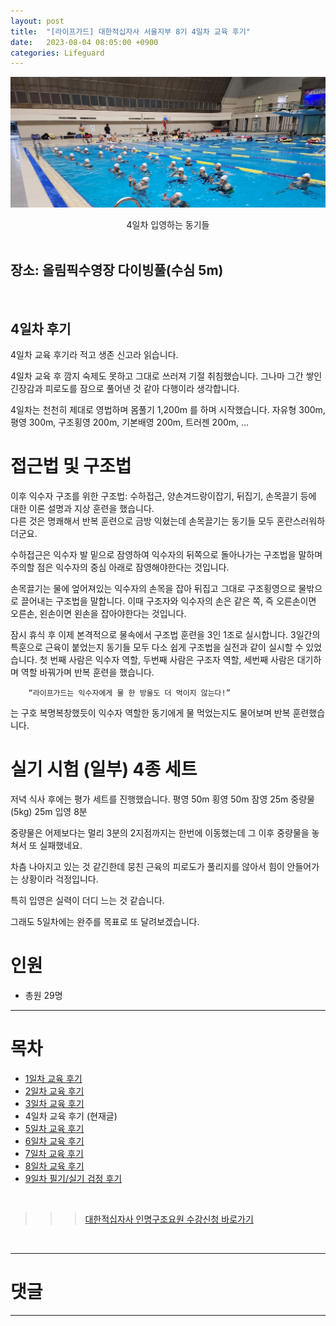 ```yaml
---
layout: post
title:  "[라이프가드] 대한적십자사 서울지부 8기 4일차 교육 후기"
date:   2023-08-04 08:05:00 +0900
categories: Lifeguard
---
```


![4일차 입영하는 동기들](https://github.com/neoroman/neoroman.github.io/raw/main/_images/lifeguard/Lifeguard-day4.jpg)
<center>4일차 입영하는 동기들</center>

<BR />

## 장소: 올림픽수영장 다이빙풀(수심 5m)

<BR />

## 4일차 후기

4일차 교육 후기라 적고 생존 신고라 읽습니다. 

4일차 교육 후 깜지 숙제도 못하고 그대로 쓰러져 기절 취침했습니다. 
그나마 그간 쌓인 긴장감과 피로도를 잠으로 풀어낸 것 같아 다행이라 생각합니다. 

4일차는 천천히 제대로 영법하며 몸풀기 1,200m 를 하며 시작했습니다.  자유형 300m, 평영 300m, 구조횡영 200m, 기본배영 200m, 트러젠 200m, … 


# 접근법 및 구조법
이후 익수자 구조를 위한 구조법: 수하접근, 양손겨드랑이잡기,  뒤집기, 손목끌기 등에 대한 이론 설명과 지상 훈련을 했습니다.  
다른 것은 명쾌해서 반복 훈련으로 금방 익혔는데 손목끌기는 동기들 모두 혼란스러워하더군요. 

수하접근은 익수자 발 밑으로 잠영하여 익수자의 뒤쪽으로 돌아나가는 구조법을 말하며 주의할 점은 익수자의 중심 아래로 잠영해야한다는 것입니다. 

손목끌기는 물에 엎어져있는 익수자의 손목을 잡아 뒤집고 그대로 구조횡영으로 물밖으로 끌어내는 구조법을 말합니다. 
이때 구조자와 익수자의 손은 같은 쪽, 즉 오른손이면 오른손, 왼손이면 왼손을 잡아야한다는 것입니다. 

잠시 휴식 후 이제 본격적으로 물속에서 구조법 훈련을 3인 1조로 실시합니다. 
3일간의 특훈으로 근육이 붙었는지 동기들 모두 다소 쉽게 구조법을 실전과 같이 실시할 수 있었습니다. 
첫 번째 사람은 익수자 역할, 두번째 사람은 구조자 역할, 세번째 사람은 대기하며 역할 바꿔가며 반복 훈련을 했습니다. 

        “라이프가드는 익수자에게 물 한 방울도 더 먹이지 않는다!” 

는 구호 복명복창했듯이 익수자 역할한 동기에게 물 먹었는지도 물어보며 반복 훈련했습니다. 


# 실기 시험 (일부) 4종 세트
저녁 식사 후에는 평가 세트를 진행했습니다. 
평영 50m
횡영 50m
잠영 25m
중량물(5kg) 25m
입영 8분

중량물은 어제보다는 멀리 3분의 2지점까지는 한번에 이동했는데 그 이후 중량물을 놓쳐서 또 실패했네요. 

차츰 나아지고 있는 것 같긴한데 뭉친 근육의 피로도가 풀리지를 않아서 힘이 안들어가는 상황이라 걱정입니다. 

특히 입영은 실력이 더디 느는 것 같습니다. 

그래도 5일차에는 완주를 목표로 또 달려보겠습니다. 


# 인원
 - 총원 29명


---
# 목차
- [1일차 교육 후기][day-1]
- [2일차 교육 후기][day-2]
- [3일차 교육 후기][day-3]
- 4일차 교육 후기 (현재글)
- [5일차 교육 후기][day-5]
- [6일차 교육 후기][day-6]
- [7일차 교육 후기][day-7]
- [8일차 교육 후기][day-8]
- [9일차 필기/실기 검정 후기][day-9]

<BR />

>>> [대한적십자사 인명구조요원 수강신청 바로가기][redcross]
<BR />

---

# 댓글
<script src="https://utteranc.es/client.js"
        repo="neoroman/neoroman.github.io"
        issue-term="pathname"
        label="utterances"
        theme="github-light"
        crossorigin="anonymous"
        async>
</script>

---

[day-1]: /RedCross-Lifeguard-day1
[day-2]: /RedCross-Lifeguard-day2
[day-3]: /RedCross-Lifeguard-day3
[day-4]: /RedCross-Lifeguard-day4
[day-5]: /RedCross-Lifeguard-day5
[day-6]: /RedCross-Lifeguard-day6
[day-7]: /RedCross-Lifeguard-day7
[day-8]: /RedCross-Lifeguard-day8
[day-9]: /RedCross-Lifeguard-day9
[redcross]: https://www.redcross.or.kr/learn/edu/edu.do?educode1=02&educode2=02&edutypecode=01

